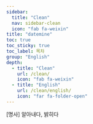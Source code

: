 ```yaml
---
sidebar:
  title: "Clean"
  nav: sidebar-clean
  icon: "fab fa-weixin"
title: "datemine"
toc: true
toc_sticky: true
toc_label: 목차
group: "English"
depth: 
  - title: "Clean"
    url: /clean/
    icon: "fab fa-weixin"
  - title: "English"
    url: /clean/english/
    icon: "far fa-folder-open"
---
```

[명사] 알아내다, 밝히다
